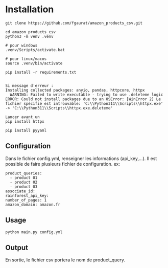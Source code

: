 # Installation
```
git clone https://github.com/fgaurat/amazon_products_csv.git

cd amazon_products_csv
python3 -m venv .venv

# pour windows
.venv/Scripts/activate.bat

# pour linux/macos
source .venv/bin/activate

pip install -r requirements.txt


Si message d'erreur :
Installing collected packages: anyio, pandas, httpcore, httpx
  WARNING: Failed to write executable - trying to use .deleteme logic
ERROR: Could not install packages due to an OSError: [WinError 2] Le fichier spécifié est introuvable: 'C:\\Python311\\Scripts\\httpx.exe' -> 'C:\\Python311\\Scripts\\httpx.exe.deleteme'

Lancer avant un
pip install httpx

pip install pyyaml
```
## Configuration
Dans le fichier config.yml, renseigner les informations (api_key,...).
Il est possible de faire plusieurs fichier de configuration.
ex:
```
product_queries:
  - product 01
  - product 02
  - product 03
associate_id: 
rainforest_api_key: 
number_of_pages: 1
amazon_domain: amazon.fr

```

## Usage
```
python main.py config.yml
```

## Output
En sortie, le fichier csv portera le nom de product_query.

